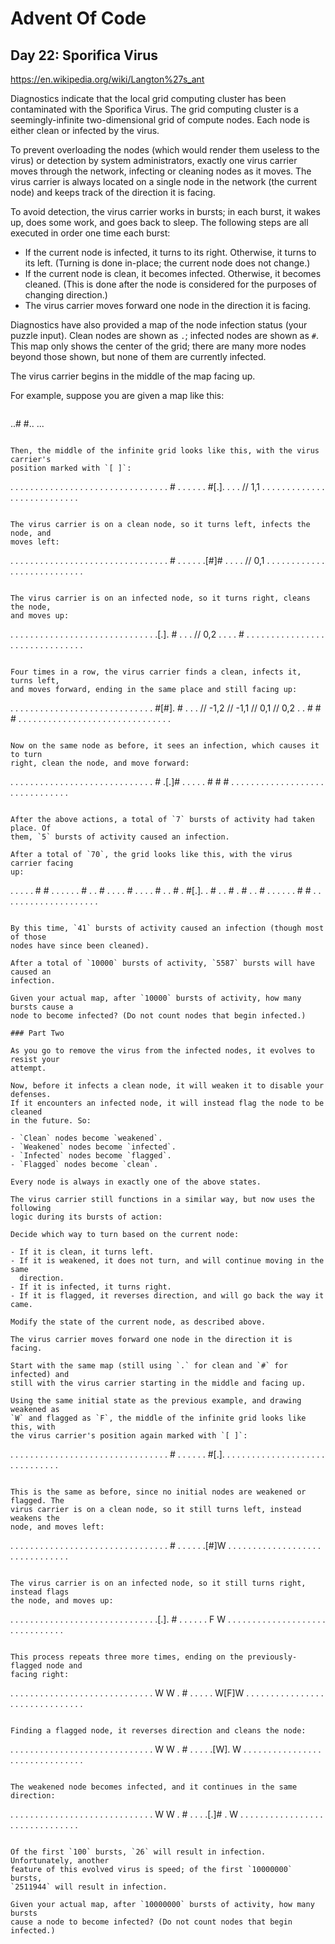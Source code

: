# Advent Of Code

## Day 22: Sporifica Virus

https://en.wikipedia.org/wiki/Langton%27s_ant

Diagnostics indicate that the local grid computing cluster has been contaminated
with the Sporifica Virus. The grid computing cluster is a seemingly-infinite
two-dimensional grid of compute nodes. Each node is either clean or infected by
the virus.

To prevent overloading the nodes (which would render them useless to the virus)
or detection by system administrators, exactly one virus carrier moves through
the network, infecting or cleaning nodes as it moves. The virus carrier is
always located on a single node in the network (the current node) and keeps
track of the direction it is facing.

To avoid detection, the virus carrier works in bursts; in each burst, it wakes
up, does some work, and goes back to sleep. The following steps are all executed
in order one time each burst:

- If the current node is infected, it turns to its right. Otherwise, it turns to
  its left. (Turning is done in-place; the current node does not change.)
- If the current node is clean, it becomes infected. Otherwise, it becomes
  cleaned. (This is done after the node is considered for the purposes of
  changing direction.)
- The virus carrier moves forward one node in the direction it is facing.

Diagnostics have also provided a map of the node infection status (your puzzle
input). Clean nodes are shown as `.`; infected nodes are shown as `#`. This map
only shows the center of the grid; there are many more nodes beyond those shown,
but none of them are currently infected.

The virus carrier begins in the middle of the map facing up.

For example, suppose you are given a map like this:

```
```
..#
#..
...
```

Then, the middle of the infinite grid looks like this, with the virus carrier's
position marked with `[ ]`:

```
. . . . . . . . .
. . . . . . . . .
. . . . . . . . .
. . . . . # . . .
. . . #[.]. . . . // 1,1
. . . . . . . . .
. . . . . . . . .
. . . . . . . . .
```

The virus carrier is on a clean node, so it turns left, infects the node, and
moves left:

```
. . . . . . . . .
. . . . . . . . .
. . . . . . . . .
. . . . . # . . .
. . .[#]# . . . . // 0,1
. . . . . . . . .
. . . . . . . . .
. . . . . . . . .
```

The virus carrier is on an infected node, so it turns right, cleans the node,
and moves up:

```
. . . . . . . . .
. . . . . . . . .
. . . . . . . . .
. . .[.]. # . . . // 0,2
. . . . # . . . .
. . . . . . . . .
. . . . . . . . .
. . . . . . . . .
```

Four times in a row, the virus carrier finds a clean, infects it, turns left,
and moves forward, ending in the same place and still facing up:

```
. . . . . . . . .
. . . . . . . . .
. . . . . . . . .
. . #[#]. # . . . // -1,2 // -1,1 // 0,1 // 0,2
. . # # # . . . .
. . . . . . . . .
. . . . . . . . .
. . . . . . . . .
```

Now on the same node as before, it sees an infection, which causes it to turn
right, clean the node, and move forward:

```
. . . . . . . . .
. . . . . . . . .
. . . . . . . . .
. . # .[.]# . . .
. . # # # . . . .
. . . . . . . . .
. . . . . . . . .
. . . . . . . . .
```

After the above actions, a total of `7` bursts of activity had taken place. Of
them, `5` bursts of activity caused an infection.

After a total of `70`, the grid looks like this, with the virus carrier facing
up:

```
. . . . . # # . .
. . . . # . . # .
. . . # . . . . #
. . # . #[.]. . #
. . # . # . . # .
. . . . . # # . .
. . . . . . . . .
. . . . . . . . .
```

By this time, `41` bursts of activity caused an infection (though most of those
nodes have since been cleaned).

After a total of `10000` bursts of activity, `5587` bursts will have caused an
infection.

Given your actual map, after `10000` bursts of activity, how many bursts cause a
node to become infected? (Do not count nodes that begin infected.)

### Part Two

As you go to remove the virus from the infected nodes, it evolves to resist your
attempt.

Now, before it infects a clean node, it will weaken it to disable your defenses.
If it encounters an infected node, it will instead flag the node to be cleaned
in the future. So:

- `Clean` nodes become `weakened`.
- `Weakened` nodes become `infected`.
- `Infected` nodes become `flagged`.
- `Flagged` nodes become `clean`.

Every node is always in exactly one of the above states.

The virus carrier still functions in a similar way, but now uses the following
logic during its bursts of action:

Decide which way to turn based on the current node:

- If it is clean, it turns left.
- If it is weakened, it does not turn, and will continue moving in the same
  direction.
- If it is infected, it turns right.
- If it is flagged, it reverses direction, and will go back the way it came.

Modify the state of the current node, as described above.

The virus carrier moves forward one node in the direction it is facing.

Start with the same map (still using `.` for clean and `#` for infected) and
still with the virus carrier starting in the middle and facing up.

Using the same initial state as the previous example, and drawing weakened as
`W` and flagged as `F`, the middle of the infinite grid looks like this, with
the virus carrier's position again marked with `[ ]`:

```
. . . . . . . . .
. . . . . . . . .
. . . . . . . . .
. . . . . # . . .
. . . #[.]. . . .
. . . . . . . . .
. . . . . . . . .
. . . . . . . . .
```

This is the same as before, since no initial nodes are weakened or flagged. The
virus carrier is on a clean node, so it still turns left, instead weakens the
node, and moves left:

```
. . . . . . . . .
. . . . . . . . .
. . . . . . . . .
. . . . . # . . .
. . .[#]W . . . .
. . . . . . . . .
. . . . . . . . .
. . . . . . . . .
```

The virus carrier is on an infected node, so it still turns right, instead flags
the node, and moves up:

```
. . . . . . . . .
. . . . . . . . .
. . . . . . . . .
. . .[.]. # . . .
. . . F W . . . .
. . . . . . . . .
. . . . . . . . .
. . . . . . . . .
```

This process repeats three more times, ending on the previously-flagged node and
facing right:

```
. . . . . . . . .
. . . . . . . . .
. . . . . . . . .
. . W W . # . . .
. . W[F]W . . . .
. . . . . . . . .
. . . . . . . . .
. . . . . . . . .
```

Finding a flagged node, it reverses direction and cleans the node:

```
. . . . . . . . .
. . . . . . . . .
. . . . . . . . .
. . W W . # . . .
. .[W]. W . . . .
. . . . . . . . .
. . . . . . . . .
. . . . . . . . .
```

The weakened node becomes infected, and it continues in the same direction:

```
. . . . . . . . .
. . . . . . . . .
. . . . . . . . .
. . W W . # . . .
.[.]# . W . . . .
. . . . . . . . .
. . . . . . . . .
. . . . . . . . .
```

Of the first `100` bursts, `26` will result in infection. Unfortunately, another
feature of this evolved virus is speed; of the first `10000000` bursts,
`2511944` will result in infection.

Given your actual map, after `10000000` bursts of activity, how many bursts
cause a node to become infected? (Do not count nodes that begin infected.)
